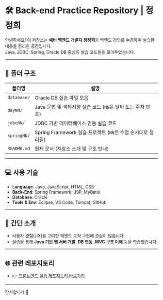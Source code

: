 # 🛠️ Back-end Practice Repository | 정정희

안녕하세요! 이 저장소는 **예비 백엔드 개발자 정정희**가 백엔드 강의를 수강하며 실습한 내용을 정리한 공간입니다.  
Java, JDBC, Spring, Oracle DB 중심의 실습 코드들을 모아두었습니다.

---

## 📁 폴더 구조

| 폴더명       | 설명 |
|--------------|------|
| `database/`  | Oracle DB 실습 파일 모음 |
| `dayNN/`     | Java 문법 및 객체지향 실습 코드 (`NN`은 날짜 또는 주차 번호) |
| `jdbcNN/`    | JDBC 기반 데이터베이스 연동 실습 코드 |
| `springNN/`  | Spring Framework 실습 프로젝트 (`NN`은 수업 순서대로 정리됨) |
| `README.md`  | 현재 문서 (저장소 소개 및 구조 안내) |

---

## 💻 사용 기술

- **Language**: Java, JavaScript, HTML, CSS
- **Back-End**: Spring Framework, JSP, MyBatis
- **Database**: Oracle
- **Tools & Env**: Eclipse, VS Code, Tomcat, GitHub

---

## 📌 간단 소개

- 사용자 경험(UX)을 고려한 백엔드 로직 구현에 관심이 많습니다.  
- 실습을 통해 **Java 기반 웹 서버 개발**, **DB 연동**, **MVC 구조 이해** 등을 학습했습니다.

---

## 🌐 관련 레포지토리

- 👉 [프론트엔드 실습 레포지토리 바로가기](https://github.com/hxxggu/kh15-FE.git)

---

감사합니다 🥰

